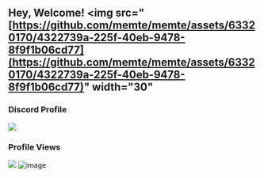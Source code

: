 ## Hey, Welcome! <img src="[https://github.com/memte/memte/assets/63320170/4322739a-225f-40eb-9478-8f9f1b06cd77](https://github.com/memte/memte/assets/63320170/4322739a-225f-40eb-9478-8f9f1b06cd77)" width="30"
### Discord Profile
[![](https://lanyard-profile-readme.vercel.app/api/690634258691391589)](https://discord.com/users/690634258691391589)
### Profile Views
![](https://komarev.com/ghpvc/?username=memte&color=c50808)
![image]()

